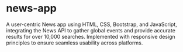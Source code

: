 # news-app

A user-centric News app using HTML, CSS, Bootstrap, and JavaScript, integrating
the News API to gather global events and provide accurate results for over 10,000 searches.
Implemented with responsive design principles to ensure seamless usability across platforms.
